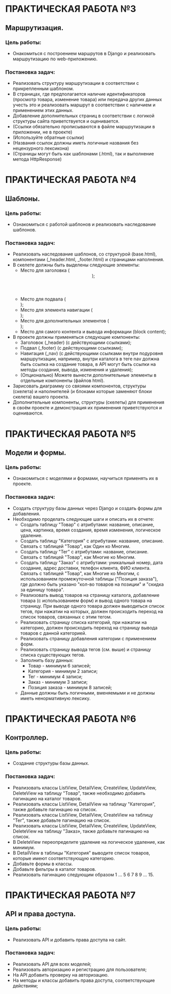 # ПРАКТИЧЕСКАЯ РАБОТА №3
## Маршрутизация.
### Цель работы:
- Онакомиться с построением маршрутов в Django и реализовать маршрутизацию по web-приложению.

### Постановка задач:
- Реализовать структуру маршрутизации в соответствии с прикрепленным шаблоном.
- В страницах, где предполагается наличие идентификаторов (просмотр товара, изменение товара) или передача других данных учесть это и реализовать маршрут в соответствии с наличием и применением этих данных.
- Добавление дополнительных страниц в соответствии с логикой структуры сайта приветствуется и оценивается.
- (Ссылки обязательно прописываются в файле маршрутизации в приложении, не в проекте)
- (Используйте обратные ссылки)
- (Названия ссылок должны иметь логичные названия без нецензурного лексикона)
- (Страницы могут быть как шаблонами (.html), так и выполнение метода HttpResponse)

# ПРАКТИЧЕСКАЯ РАБОТА №4
## Шаблоны.
### Цель работы:
- Ознакомиться с работой шаблонов и реализовать наследование шаблонов.

### Постановка задач:
- Реализовать наследование шаблонов, со структурой (base.html), компонентами (_header.html, _footer.html) и страницами наполнения.
- В скелете должны быть выделены следующие элементы:
    - Место для заголовка (<header>);
    - Место для подвала (<footer>);
    - Место для элемента навигации (<nav>);
    - Место для дополнительных элементов (<div>);
    - Место для самого контента и вывода информации (block content);
- В проекте должны применяться следующие компоненты:
    - Заголовок (_header) (с действующими ссылками);
    - Подвал (_footer) (с действующими ссылками);
    - Навигация (_nav) (с действующими ссылками внутри подуровня маршрутизации, например, внутри каталога в теге nav должна быть ссылка на создание товара, в API могут быть ссылки на методы создания, вывода, изменения и удаления);
    - (Опционально) Можете вынести дополнительные элементы в отдельные компоненты (файлов html).
- Зарисовать диаграмму со связями компонентов, структуры (скелета) и наполнителей (и блоками которые заменяют блоки скелета) вашего проекта.
- Дополнительные компоненты, структуры (скелеты) для применения в своём проекте и демонстрация их применения приветствуются и оцениваются.

# ПРАКТИЧЕСКАЯ РАБОТА №5
## Модели и формы.
### Цель работы:
- Ознакомиться с моделями и формами, научиться применять их в проекте.

### Постановка задач:
- Создать структуру базы данных через Django и создать формы для добавления.
- Необходимо проделать следующие шаги и описать их в отчете:
    - Создать таблицу "Товар" с атрибутами: название, описание, цена, картинка, время создания, время изменения, логическое удаление.
    - Создать таблицу "Категория" с атрибутами: название, описание. Связать с таблицей "Товар", как Один ко Многим.
    - Создать таблицу "Тег" с атрибутами: название, описание. Связать с таблицей "Товар", как Многие ко Многим.
    - Создать таблицу "Заказ" с атрибутами: уникальный номер, дата создание, адрес доставки, телефон клиента, ФИО клиента. Связать с таблицей "Товар", как Многие ко Многим, с использованием промежуточной таблицы ("Позиция заказа"), где должно быть указано "кол-во товаров на позиции" и "скидка за единицу товара".
    - Реализовать вывод товаров на страницу каталога, добавление товара (с использованием форм) и вывод одного товара на страницу. При выводе одного товара должен выводиться список тегов, при нажатии на которых, должен происходить переход на список товаров, связанных с этим тегом.
    - Реализовать страницу списка категорий, при нажатии на категорию, должен происходить переход на страницу вывода товаров с данной категорией.
    - Реализовать страницу добавления категории с применением форм.
    - Реализовать страницу вывода тегов (см. выше) и страницу списка существующих тегов.
    - Заполнить базу данных:
        - Товар - минимум 6 записей;
        - Категория - минимум 2 записи;
        - Тег - минимум 4 записи;
        - Заказ - минимум 3 записи;
        - Позиция заказа - минимум 8 записей;
    - Данные должны быть логичными, вменяемыми и не должны иметь ненормативную лексику.

# ПРАКТИЧЕСКАЯ РАБОТА №6
## Контроллер.
### Цель работы:
- Создание структуры базы данных.

### Постановка задач:
- Реализовать классы ListView, DetailView, CreateView, UpdateView, DeleteView на таблицу "Товар", также необходимо добавить пагинацию на каталог товаров.
- Реализовать классы ListView, DetailView на таблицу "Категория", также добавьте пагинацию на список.
- Реализовать классы ListView, DetailView, CreateView на таблицу "Тег", также добавьте пагинацию на список.
- Реализовать классы ListView, DetailView, CreateView, UpdateView, DeleteView на таблицу "Заказ», также добавьте пагинацию на список.
- В DeleteView переопределите удаление на логическое удаление, как минимум.
- В DetailView в таблицы "Категория" выводите список товаров, которые имеют соответствующую категорию.
- Добавьте формы в классы.
- Добавьте фильтры в каталог товаров.
- Реализовать пагинацию следующим образом 1 … 5 6 7 8 9 ... 15.

# ПРАКТИЧЕСКАЯ РАБОТА №7
## API и права доступа.
### Цель работы:
- Реализовать API и добавить права доступа на сайт.

### Постановка задач:
- Реализовать API для всех моделей;
- Реализовать авторизацию и регистрацию для пользователя;
- На API добавить проверку на авторизацию.
- На методы и классы добавить права доступа, соответствующие действиям;
